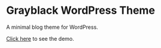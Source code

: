 # Grayblack WordPress Theme
A minimal blog theme for WordPress.

[Click here](http://kennyalmendral.com/) to see the demo.
